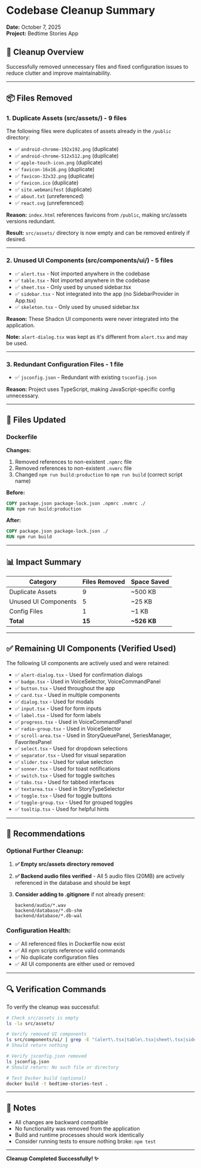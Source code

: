 # Codebase Cleanup Summary

**Date:** October 7, 2025  
**Project:** Bedtime Stories App

## 🎯 Cleanup Overview

Successfully removed unnecessary files and fixed configuration issues to reduce clutter and improve maintainability.

---

## 📦 Files Removed

### 1. Duplicate Assets (src/assets/) - 9 files

The following files were duplicates of assets already in the `/public` directory:

- ✅ `android-chrome-192x192.png` (duplicate)
- ✅ `android-chrome-512x512.png` (duplicate)
- ✅ `apple-touch-icon.png` (duplicate)
- ✅ `favicon-16x16.png` (duplicate)
- ✅ `favicon-32x32.png` (duplicate)
- ✅ `favicon.ico` (duplicate)
- ✅ `site.webmanifest` (duplicate)
- ✅ `about.txt` (unreferenced)
- ✅ `react.svg` (unreferenced)

**Reason:** `index.html` references favicons from `/public`, making src/assets versions redundant.

**Result:** `src/assets/` directory is now empty and can be removed entirely if desired.

---

### 2. Unused UI Components (src/components/ui/) - 5 files

- ✅ `alert.tsx` - Not imported anywhere in the codebase
- ✅ `table.tsx` - Not imported anywhere in the codebase
- ✅ `sheet.tsx` - Only used by unused sidebar.tsx
- ✅ `sidebar.tsx` - Not integrated into the app (no SidebarProvider in App.tsx)
- ✅ `skeleton.tsx` - Only used by unused sidebar.tsx

**Reason:** These Shadcn UI components were never integrated into the application.

**Note:** `alert-dialog.tsx` was kept as it's different from `alert.tsx` and may be used.

---

### 3. Redundant Configuration Files - 1 file

- ✅ `jsconfig.json` - Redundant with existing `tsconfig.json`

**Reason:** Project uses TypeScript, making JavaScript-specific config unnecessary.

---

## 🔧 Files Updated

### Dockerfile

**Changes:**

1. Removed references to non-existent `.npmrc` file
2. Removed references to non-existent `.nvmrc` file
3. Changed `npm run build:production` to `npm run build` (correct script name)

**Before:**

```dockerfile
COPY package.json package-lock.json .npmrc .nvmrc ./
RUN npm run build:production
```

**After:**

```dockerfile
COPY package.json package-lock.json ./
RUN npm run build
```

---

## 📊 Impact Summary

| Category             | Files Removed | Space Saved |
| -------------------- | ------------- | ----------- |
| Duplicate Assets     | 9             | ~500 KB     |
| Unused UI Components | 5             | ~25 KB      |
| Config Files         | 1             | ~1 KB       |
| **Total**            | **15**        | **~526 KB** |

---

## ✅ Remaining UI Components (Verified Used)

The following UI components are actively used and were retained:

- ✅ `alert-dialog.tsx` - Used for confirmation dialogs
- ✅ `badge.tsx` - Used in VoiceSelector, VoiceCommandPanel
- ✅ `button.tsx` - Used throughout the app
- ✅ `card.tsx` - Used in multiple components
- ✅ `dialog.tsx` - Used for modals
- ✅ `input.tsx` - Used for form inputs
- ✅ `label.tsx` - Used for form labels
- ✅ `progress.tsx` - Used in VoiceCommandPanel
- ✅ `radio-group.tsx` - Used in VoiceSelector
- ✅ `scroll-area.tsx` - Used in StoryQueuePanel, SeriesManager, FavoritesPanel
- ✅ `select.tsx` - Used for dropdown selections
- ✅ `separator.tsx` - Used for visual separation
- ✅ `slider.tsx` - Used for value selection
- ✅ `sonner.tsx` - Used for toast notifications
- ✅ `switch.tsx` - Used for toggle switches
- ✅ `tabs.tsx` - Used for tabbed interfaces
- ✅ `textarea.tsx` - Used in StoryTypeSelector
- ✅ `toggle.tsx` - Used for toggle buttons
- ✅ `toggle-group.tsx` - Used for grouped toggles
- ✅ `tooltip.tsx` - Used for helpful hints

---

## 🎯 Recommendations

### Optional Further Cleanup:

1. **✅ Empty src/assets directory removed**

2. **✅ Backend audio files verified** - All 5 audio files (20MB) are actively referenced in the database and should be kept

3. **Consider adding to .gitignore** if not already present:
   ```
   backend/audio/*.wav
   backend/database/*.db-shm
   backend/database/*.db-wal
   ```

### Configuration Health:

- ✅ All referenced files in Dockerfile now exist
- ✅ All npm scripts reference valid commands
- ✅ No duplicate configuration files
- ✅ All UI components are either used or removed

---

## 🔍 Verification Commands

To verify the cleanup was successful:

```bash
# Check src/assets is empty
ls -la src/assets/

# Verify removed UI components
ls src/components/ui/ | grep -E "(alert\.tsx|table\.tsx|sheet\.tsx|sidebar\.tsx|skeleton\.tsx)"
# Should return nothing

# Verify jsconfig.json removed
ls jsconfig.json
# Should return: No such file or directory

# Test Docker build (optional)
docker build -t bedtime-stories-test .
```

---

## 📝 Notes

- All changes are backward compatible
- No functionality was removed from the application
- Build and runtime processes should work identically
- Consider running tests to ensure nothing broke: `npm test`

---

**Cleanup Completed Successfully! ✨**
